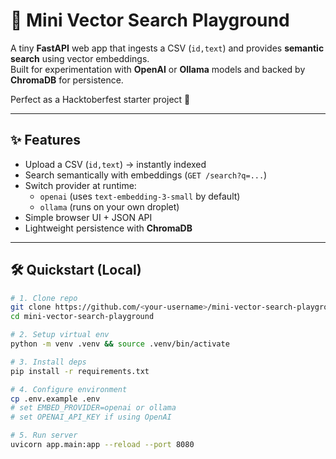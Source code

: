 # 🚀 Mini Vector Search Playground

A tiny **FastAPI** web app that ingests a CSV (`id,text`) and provides **semantic search** using vector embeddings.  
Built for experimentation with **OpenAI** or **Ollama** models and backed by **ChromaDB** for persistence.

Perfect as a Hacktoberfest starter project 🎉

---

## ✨ Features
- Upload a CSV (`id,text`) → instantly indexed
- Search semantically with embeddings (`GET /search?q=...`)
- Switch provider at runtime:
  - `openai` (uses `text-embedding-3-small` by default)
  - `ollama` (runs on your own droplet)
- Simple browser UI + JSON API
- Lightweight persistence with **ChromaDB**

---

## 🛠 Quickstart (Local)

```bash
# 1. Clone repo
git clone https://github.com/<your-username>/mini-vector-search-playground.git
cd mini-vector-search-playground

# 2. Setup virtual env
python -m venv .venv && source .venv/bin/activate

# 3. Install deps
pip install -r requirements.txt

# 4. Configure environment
cp .env.example .env
# set EMBED_PROVIDER=openai or ollama
# set OPENAI_API_KEY if using OpenAI

# 5. Run server
uvicorn app.main:app --reload --port 8080

